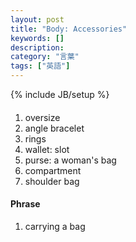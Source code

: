 ```yaml
---
layout: post
title: "Body: Accessories"
keywords: []
description: 
category: "言葉"
tags: ["英語"]
---
```

{% include JB/setup %}

####
1. oversize
2. angle bracelet
3. rings
4. wallet: slot
5. purse: a woman's bag
6. compartment
7. shoulder bag


#### Phrase
1. carrying a bag
